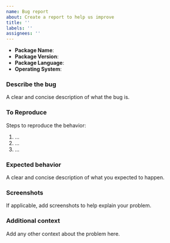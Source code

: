 ```yaml
---
name: Bug report
about: Create a report to help us improve
title: ''
labels: ''
assignees: ''
---
```


- **Package Name**:
- **Package Version**:
- **Package Language**:
- **Operating System**:

### Describe the bug

A clear and concise description of what the bug is.

### To Reproduce

Steps to reproduce the behavior:

1. ...
2. ...
3. ...

### Expected behavior

A clear and concise description of what you expected to happen.

### Screenshots

If applicable, add screenshots to help explain your problem.

### Additional context

Add any other context about the problem here.
